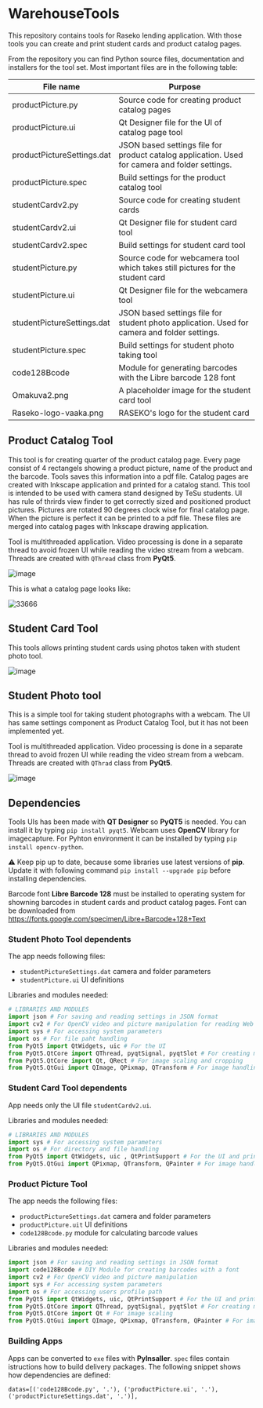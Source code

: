 # WarehouseTools
This repository contains tools for Raseko lending application. With those tools you can create and print student cards and product catalog pages.

From the repository you can find Python source files, documentation and installers for the tool set. Most important files are in the following table:

| File name | Purpose |
|---|---|
productPicture.py | Source code for creating product catalog pages
productPicture.ui | Qt Designer file for the UI of catalog page tool
productPictureSettings.dat | JSON based settings file for product catalog application. Used for camera and folder settings.
productPicture.spec | Build settings for the product catalog tool
studentCardv2.py | Source code for creating student cards
studentCardv2.ui | Qt Designer file for student card tool
studentCardv2.spec | Build settings for student card tool
studentPicture.py | Source code for webcamera tool which takes still pictures for the student card
studentPicture.ui | Qt Designer file for the webcamera tool
studentPictureSettings.dat |  JSON based settings file for student photo application. Used for camera and folder settings.
studentPicture.spec | Build settings for student photo taking tool
code128Bcode | Module for generating barcodes with the Libre barcode 128 font
Omakuva2.png | A placeholder image for the student card tool
Raseko-logo-vaaka.png | RASEKO's logo for the student card

## Product Catalog Tool

This tool is for creating quarter of the product catalog page. Every page consist of 4 rectangels showing a product picture, name of the product and the barcode. Tools saves this information into a pdf file. Catalog pages are created with Inkscape application and printed for a catalog stand. This tool is intended to be used with camera stand designed by TeSu students. UI has rule of thrirds view finder to get correctly sized and positioned product pictures. Pictures are rotated 90 degrees clock wise for final catalog page. When the picture is perfect it can be printed to a pdf file. These files are merged into catalog pages with Inkscape drawing application.

Tool is multithreaded application. Video processing is done in a separate thread to avoid frozen UI while reading the video stream from a webcam. Threads are created with `QThread` class from **PyQt5**.

![image](https://user-images.githubusercontent.com/24242044/170026343-726bc5d4-f182-451d-9f8d-a704fc72058b.png)

This is what a catalog page looks like:

![33666](https://user-images.githubusercontent.com/24242044/170033080-1586f793-a23f-4b9d-8ae5-1684fd411eba.jpg)


## Student Card Tool

This tools allows printing student cards using photos taken with student photo tool.

![image](https://user-images.githubusercontent.com/24242044/170027259-51607205-f17e-4fa5-9b48-db46a2a03762.png)

## Student Photo tool

This is a simple tool for taking student photographs with a webcam. The UI has same settings component as Product Catalog Tool, but it has not been implemented yet.

Tool is multithreaded application. Video processing is done in a separate thread to avoid frozen UI while reading the video stream from a webcam. Threads are created with `QThrad` class from **PyQt5**.

![image](https://user-images.githubusercontent.com/24242044/170027658-5979a2aa-4a61-4b5c-af62-13f972f7862c.png)

## Dependencies

Tools UIs has been made with **QT Designer** so **PyQT5** is needed. You can install it by typing `pip install pyqt5`. Webcam uses **OpenCV** library for imagecapture. For Pyhton environment it can be installed by typing `pip install opencv-python`.

:warning: Keep pip up to date, because some libraries use latest versions of **pip**. Update it with following command `pip install --upgrade pip` before installing dependencies.

Barcode font **Libre Barcode 128** must be installed to operating system for showning barcodes in student cards and product catalog pages. Font can be downloaded from https://fonts.google.com/specimen/Libre+Barcode+128+Text 

### Student Photo Tool dependents

The app needs following files: 
* `studentPictureSettings.dat` camera and folder parameters
* `studentPicture.ui` UI definitions

Libraries and modules needed:

```Python
# LIBRARIES AND MODULES
import json # For saving and reading settings in JSON format
import cv2 # For OpenCV video and picture manipulation for reading Web camera
import sys # For accessing system parameters
import os # For file paht handling
from PyQt5 import QtWidgets, uic # For the UI
from PyQt5.QtCore import QThread, pyqtSignal, pyqtSlot # For creating multiple threads and signaling between UI and Video thread
from PyQt5.QtCore import Qt, QRect # For image scaling and cropping
from PyQt5.QtGui import QImage, QPixmap, QTransform # For image handling
```

### Student Card Tool dependents

App needs only the UI file `studentCardv2.ui`.

Libraries and modules needed:

```Python
# LIBRARIES AND MODULES
import sys # For accessing system parameters
import os # For directory and file handling
from PyQt5 import QtWidgets, uic , QtPrintSupport # For the UI and printing
from PyQt5.QtGui import QPixmap, QTransform, QPainter # For image handling

```

### Product Picture Tool
The app needs the following files:

* `productPictureSettings.dat` camera and folder parameters
* `productPicture.uit` UI definitions
* `code128Bcode.py` module for calculating barcode values

Libraries and modules needed:

```Python
import json # For saving and reading settings in JSON format
import code128Bcode # DIY Module for creating barcodes with a font
import cv2 # For OpenCV video and picture manipulation
import sys # For accessing system parameters
import os # For accessing users profile path
from PyQt5 import QtWidgets, uic, QtPrintSupport # For the UI and printing
from PyQt5.QtCore import QThread, pyqtSignal, pyqtSlot # For creating multiple threads and signaling between UI and Video thread
from PyQt5.QtCore import Qt # For image scaling
from PyQt5.QtGui import QImage, QPixmap, QTransform, QPainter # For image handling
```
### Building Apps

Apps can be converted to `exe` files with **PyInsaller**. `spec` files contain istructions how to build delivery packages. The following snippet shows how dependencies are defined:

```
datas=[('code128Bcode.py', '.'), ('productPicture.ui', '.'), ('productPictureSettings.dat', '.')],

```

